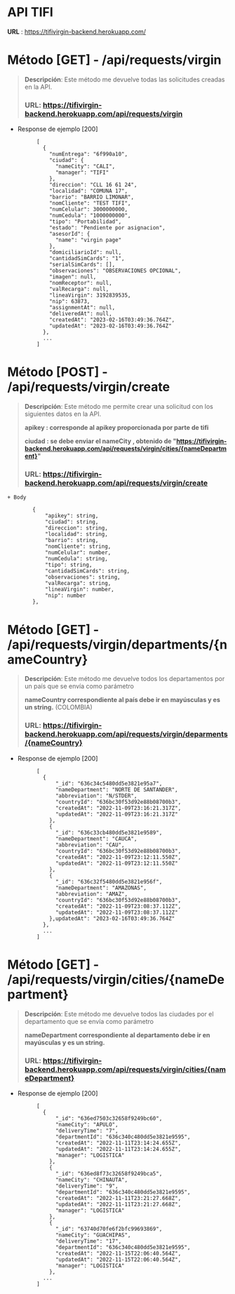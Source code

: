 # API TIFI

**URL** : https://tifivirgin-backend.herokuapp.com/

# Método [GET] - /api/requests/virgin

> **Descripción**: Este método me devuelve todas las solicitudes creadas en la API.
>
>  ### **URL**: https://tifivirgin-backend.herokuapp.com/api/requests/virgin
>

+ Response de ejemplo [200]

            [
              {
                "numEntrega": "6f990a10",
                "ciudad": {
                  "nameCity": "CALI",
                  "manager": "TIFI"
                },
                "direccion": "CLL 16 61 24",
                "localidad": "COMUNA 17",
                "barrio": "BARRIO LIMONAR",
                "nomCliente": "TEST TIFI",
                "numCelular": 3000000000,
                "numCedula": "1000000000",
                "tipo": "Portabilidad",
                "estado": "Pendiente por asignacion",
                "asesorId": {
                  "name": "virgin page"
                },
                "domiciliarioId": null,
                "cantidadSimCards": "1",
                "serialSimCards": [],
                "observaciones": "OBSERVACIONES OPCIONAL",
                "imagen": null,
                "nomReceptor": null,
                "valRecarga": null,
                "lineaVirgin": 3192839535,
                "nip": 63873,
                "assignmentAt": null,
                "deliveredAt": null,
                "createdAt": "2023-02-16T03:49:36.764Z",
                "updatedAt": "2023-02-16T03:49:36.764Z"
              },
              ...
            ]

# Método [POST] - /api/requests/virgin/create

> **Descripción**: Este método me permite crear una solicitud con los siguientes datos en la API.
>
>**apikey : corresponde al apikey proporcionada por parte de tifi**
>
>**ciudad : se debe enviar el nameCity , obtenido de "https://tifivirgin-backend.herokuapp.com/api/requests/virgin/cities/{nameDepartment}"**
>
>  ### **URL**: https://tifivirgin-backend.herokuapp.com/api/requests/virgin/create
>


    + Body

            {
                "apikey": string,
                "ciudad": string,
                "direccion": string,
                "localidad": string,
                "barrio": string,
                "nomCliente": string,
                "numCelular": number,
                "numCedula": string,
                "tipo": string,
                "cantidadSimCards": string,
                "observaciones": string,
                "valRecarga": string,
                "lineaVirgin": number,
                "nip": number
            },


# Método [GET] - /api/requests/virgin/departments/{nameCountry}

> **Descripción**: Este método me devuelve todos los departamentos por un país que se envía como parámetro
>
> **nameCountry correspondiente al país debe ir en mayúsculas y es un string.** (COLOMBIA)
>
>  ### **URL**: https://tifivirgin-backend.herokuapp.com/api/requests/virgin/deparments/{nameCountry}
>

+ Response de ejemplo [200]

            [
              {
                  "_id": "636c34c5480dd5e3821e95a7",
                  "nameDepartment": "NORTE DE SANTANDER",
                  "abbreviation": "N/STDER",
                  "countryId": "636bc30f53d92e88b08700b3",
                  "createdAt": "2022-11-09T23:16:21.317Z",
                  "updatedAt": "2022-11-09T23:16:21.317Z"
                },
                {
                  "_id": "636c33cb480dd5e3821e9589",
                  "nameDepartment": "CAUCA",
                  "abbreviation": "CAU",
                  "countryId": "636bc30f53d92e88b08700b3",
                  "createdAt": "2022-11-09T23:12:11.550Z",
                  "updatedAt": "2022-11-09T23:12:11.550Z"
                },
                {
                  "_id": "636c32f5480dd5e3821e956f",
                  "nameDepartment": "AMAZONAS",
                  "abbreviation": "AMAZ",
                  "countryId": "636bc30f53d92e88b08700b3",
                  "createdAt": "2022-11-09T23:08:37.112Z",
                  "updatedAt": "2022-11-09T23:08:37.112Z"
                },updatedAt": "2023-02-16T03:49:36.764Z"
              },
              ...
            ]


# Método [GET] - /api/requests/virgin/cities/{nameDepartment}

> **Descripción**: Este método me devuelve todos las ciudades por el departamento que se envía como parámetro
>
> **nameDepartment correspondiente al departamento debe ir en mayúsculas y es un string.**
>
>  ### **URL**: https://tifivirgin-backend.herokuapp.com/api/requests/virgin/cities/{nameDepartment}
>

+ Response de ejemplo [200]

            [
              {
                  "_id": "636ed7503c32658f9249bc60",
                  "nameCity": "APULO",
                  "deliveryTime": "7",
                  "departmentId": "636c340c480dd5e3821e9595",
                  "createdAt": "2022-11-11T23:14:24.655Z",
                  "updatedAt": "2022-11-11T23:14:24.655Z",
                  "manager": "LOGISTICA"
                },
                {
                  "_id": "636ed8f73c32658f9249bca5",
                  "nameCity": "CHINAUTA",
                  "deliveryTime": "9",
                  "departmentId": "636c340c480dd5e3821e9595",
                  "createdAt": "2022-11-11T23:21:27.668Z",
                  "updatedAt": "2022-11-11T23:21:27.668Z",
                  "manager": "LOGISTICA"
                },
                {
                  "_id": "63740d70fe6f2bfc99693869",
                  "nameCity": "GUACHIPAS",
                  "deliveryTime": "17",
                  "departmentId": "636c340c480dd5e3821e9595",
                  "createdAt": "2022-11-15T22:06:40.564Z",
                  "updatedAt": "2022-11-15T22:06:40.564Z",
                  "manager": "LOGISTICA"
                },
              ...
            ]


